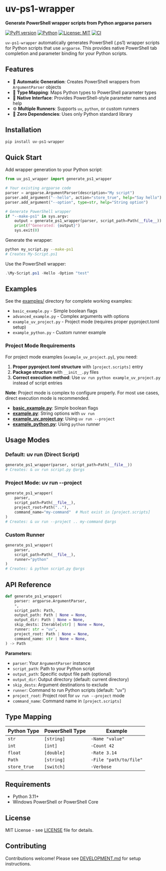 # uv-ps1-wrapper

**Generate PowerShell wrapper scripts from Python argparse parsers**

[![PyPI version](https://badge.fury.io/py/uv-ps1-wrapper.svg)](https://badge.fury.io/py/uv-ps1-wrapper)
[![Python](https://img.shields.io/badge/python-3.11+-blue.svg)](https://www.python.org/downloads/)
[![License: MIT](https://img.shields.io/badge/License-MIT-yellow.svg)](https://opensource.org/licenses/MIT)
[![CI](https://github.com/shimarch/uv-ps1-wrapper/workflows/CI/badge.svg)](https://github.com/shimarch/uv-ps1-wrapper/actions)

`uv-ps1-wrapper` automatically generates PowerShell (.ps1) wrapper scripts for Python scripts that use `argparse`. This provides native PowerShell tab completion and parameter binding for your Python scripts.

## Features

- 🚀 **Automatic Generation**: Creates PowerShell wrappers from `ArgumentParser` objects
- 🎯 **Type Mapping**: Maps Python types to PowerShell parameter types
- 📝 **Native Interface**: Provides PowerShell-style parameter names and help
- ⚙️ **Multiple Runners**: Supports `uv`, `python`, or custom runners
- 🔧 **Zero Dependencies**: Uses only Python standard library

## Installation

```bash
pip install uv-ps1-wrapper
```

## Quick Start

Add wrapper generation to your Python script:

```python
from uv_ps1_wrapper import generate_ps1_wrapper

# Your existing argparse code
parser = argparse.ArgumentParser(description="My script")
parser.add_argument("--hello", action="store_true", help="Say hello")
parser.add_argument("--option", type=str, help="String option")

# Generate PowerShell wrapper
if "--make-ps1" in sys.argv:
    output = generate_ps1_wrapper(parser, script_path=Path(__file__))
    print(f"Generated: {output}")
    sys.exit(0)
```

Generate the wrapper:

```bash
python my_script.py --make-ps1
# Creates My-Script.ps1
```

Use the PowerShell wrapper:

```powershell
.\My-Script.ps1 -Hello -Option "test"
```

## Examples

See the [examples/](examples/) directory for complete working examples:

- `basic_example.py` - Simple boolean flags
- `advanced_example.py` - Complex arguments with options
- `example_uv_project.py` - Project mode (requires proper pyproject.toml setup)
- `example_python.py` - Custom runner example

### Project Mode Requirements

For project mode examples (`example_uv_project.py`), you need:

1. **Proper pyproject.toml structure** with `[project.scripts]` entry
2. **Package structure** with `__init__.py` files
3. **Correct execution method**: Use `uv run python example_uv_project.py` instead of script entries

**Note**: Project mode is complex to configure properly. For most use cases, direct execution mode is recommended.

- **[basic_example.py](examples/basic_example.py)**: Simple boolean flags
- **[example.py](examples/example.py)**: String options with `uv run`
- **[example_uv_project.py](examples/example_uv_project.py)**: Using `uv run --project`
- **[example_python.py](examples/example_python.py)**: Using `python` runner

## Usage Modes

### Default: uv run (Direct Script)

```python
generate_ps1_wrapper(parser, script_path=Path(__file__))
# Creates: & uv run script.py @args
```

### Project Mode: uv run --project

```python
generate_ps1_wrapper(
    parser,
    script_path=Path(__file__),
    project_root=Path(".."),
    command_name="my-command"  # Must exist in [project.scripts]
)
# Creates: & uv run --project .. my-command @args
```

### Custom Runner

```python
generate_ps1_wrapper(
    parser,
    script_path=Path(__file__),
    runner="python"
)
# Creates: & python script.py @args
```

## API Reference

```python
def generate_ps1_wrapper(
    parser: argparse.ArgumentParser,
    *,
    script_path: Path,
    output_path: Path | None = None,
    output_dir: Path | None = None,
    skip_dests: Iterable[str] | None = None,
    runner: str = "uv",
    project_root: Path | None = None,
    command_name: str | None = None,
) -> Path
```

**Parameters:**

- `parser`: Your `ArgumentParser` instance
- `script_path`: Path to your Python script
- `output_path`: Specific output file path (optional)
- `output_dir`: Output directory (default: current directory)
- `skip_dests`: Argument destinations to exclude
- `runner`: Command to run Python scripts (default: "uv")
- `project_root`: Project root for `uv run --project` mode
- `command_name`: Command name in `[project.scripts]`

## Type Mapping

| Python Type  | PowerShell Type | Example                |
| ------------ | --------------- | ---------------------- |
| `str`        | `[string]`      | `-Name "value"`        |
| `int`        | `[int]`         | `-Count 42`            |
| `float`      | `[double]`      | `-Rate 3.14`           |
| `Path`       | `[string]`      | `-File "path/to/file"` |
| `store_true` | `[switch]`      | `-Verbose`             |

## Requirements

- Python 3.11+
- Windows PowerShell or PowerShell Core

## License

MIT License - see [LICENSE](LICENSE) file for details.

## Contributing

Contributions welcome! Please see [DEVELOPMENT.md](DEVELOPMENT.md) for setup instructions.

